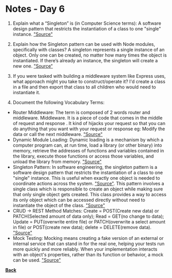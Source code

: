 # Notes - Day 6

1. Explain what a “Singleton” is (in Computer Science terms): A software design pattern that restricts the instantiation of a class to one "single" instance. <a href = "https://en.wikipedia.org/wiki/Singleton_pattern">"Source"</a>

2. Explain how the Singleton pattern can be used with Node modules, specifically with classes? A singleton represents a single instance of an object. Only one can be created, no matter how many times the object is instantiated. If there’s already an instance, the singleton will create a new one. <a href = "https://medium.com/@maheshkumawat_83392/node-js-design-patterns-singleton-pattern-series-1-1e0ab71e3edf">"Source"</a>

3. If you were tasked with building a middleware system like Express uses, what approach might you take to construct/operate it? I'd create a class in a file and then export that class to all children who would need to instantiate it.

4. Document the following Vocabulary Terms:

- Router Middleware: The term is composed of 2 words router and middleware. Middleware. It is a piece of code that comes in the middle of request and response . It kind of hijacks your request so that you can do anything that you want with your request or response eg: Modify the data or call the next middleware. <a href = "https://stackoverflow.com/questions/63106648/what-is-router-middleware-in-express">"Source"</a>
- Dynamic Module Loading: Dynamic loading is a mechanism by which a computer program can, at run time, load a library (or other binary) into memory, retrieve the addresses of functions and variables contained in the library, execute those functions or access those variables, and unload the library from memory. <a href = "https://en.wikipedia.org/wiki/Dynamic_loading">"Source"</a>
- Singleton Pattern: In software engineering, the singleton pattern is a software design pattern that restricts the instantiation of a class to one "single" instance. This is useful when exactly one object is needed to coordinate actions across the system. <a href = "https://en.wikipedia.org/wiki/Singleton_pattern">"Source"</a>. This pattern involves a single class which is responsible to create an object while making sure that only single object gets created. This class provides a way to access its only object which can be accessed directly without need to instantiate the object of the class. <a href = "https://www.tutorialspoint.com/design_pattern/singleton_pattern.htm">"Source"</a>
- CRUD -> REST Method Matches: Create = POST(Create new data) or PATCH(Selected amount of data only); Read = GET(no change to data); Update = PUT(overwrite entire file) or PATCH(overwrite a select amount in file) or POST(create new data); delete = DELETE(remove data). <a href = "https://medium.com/@ritika.atal.work/crud-mapping-to-http-verbs-354a3c0009f5">"Source"</a>
- Mock Testing: Mocking means creating a fake version of an external or internal service that can stand in for the real one, helping your tests run more quickly and more reliably. When your implementation interacts with an object's properties, rather than its function or behavior, a mock can be used. <a href = "https://circleci.com/blog/how-to-test-software-part-i-mocking-stubbing-and-contract-testing/#:~:text=What%20is%20mock%20testing%3F,a%20mock%20can%20be%20used.">"Source"</a>

<b><a href = "https://github.com/scottie-l/reading-notes/tree/main/reading-notes-401">Back</a>

